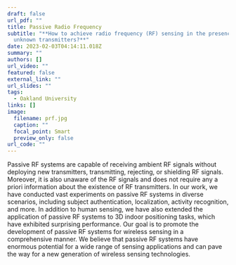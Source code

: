 ```yaml
---
draft: false
url_pdf: ""
title: Passive Radio Frequency
subtitle: "**How to achieve radio frequency (RF) sensing in the presence of
  unknown transmitters?**"
date: 2023-02-03T04:14:11.018Z
summary: ""
authors: []
url_video: ""
featured: false
external_link: ""
url_slides: ""
tags:
  - Oakland University
links: []
image:
  filename: prf.jpg
  caption: ""
  focal_point: Smart
  preview_only: false
url_code: ""
---
```

Passive RF systems are capable of receiving ambient RF signals without deploying new transmitters, transmitting, rejecting, or shielding RF signals. Moreover, it is also unaware of the RF signals and does not require any a priori information about the existence of RF transmitters. In our work, we have conducted vast experiments on passive RF systems in diverse scenarios, including subject authentication, localization, activity recognition, and more. In addition to human sensing, we have also extended the application of passive RF systems to 3D indoor positioning tasks, which have exhibited surprising performance. Our goal is to promote the development of passive RF systems for wireless sensing in a comprehensive manner. We believe that passive RF systems have enormous potential for a wide range of sensing applications and can pave the way for a new generation of wireless sensing technologies.
